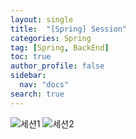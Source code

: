 ```yaml
---
layout: single
title:  "[Spring] Session"
categories: Spring
tag: [Spring, BackEnd]
toc: true
author_profile: false
sidebar:
  nav: "docs"
search: true
---
```



![세션1](https://user-images.githubusercontent.com/102133961/221341420-395cde1e-057c-491d-baa0-7b26fead8294.jpeg)
![세션2](https://user-images.githubusercontent.com/102133961/221341426-94765403-9e6f-45c8-bd4b-e853057590b5.jpeg)
